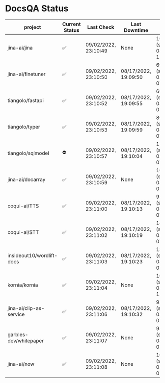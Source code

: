 # DocsQA Status

|         project         |Current Status|     Last Check     |   Last Downtime    |              % Uptime              |
|-------------------------|--------------|--------------------|--------------------|------------------------------------|
|jina-ai/jina             |✅            |09/02/2022, 23:10:49|None                |100.000 (since 08/29/2022, 11:24:14)|
|jina-ai/finetuner        |✅            |09/02/2022, 23:10:50|08/17/2022, 19:09:50|60.498 (since 08/15/2022, 07:09:42) |
|tiangolo/fastapi         |✅            |09/02/2022, 23:10:52|08/17/2022, 19:09:55|60.504 (since 08/15/2022, 07:09:42) |
|tiangolo/typer           |✅            |09/02/2022, 23:10:53|08/17/2022, 19:09:59|86.723 (since 08/15/2022, 07:09:42) |
|tiangolo/sqlmodel        |⛔️           |09/02/2022, 23:10:57|08/17/2022, 19:10:04|12.694 (since 08/15/2022, 07:09:42) |
|jina-ai/docarray         |✅            |09/02/2022, 23:10:59|None                |100.000 (since 08/24/2022, 01:39:12)|
|coqui-ai/TTS             |✅            |09/02/2022, 23:11:00|08/17/2022, 19:10:13|93.856 (since 08/15/2022, 07:09:42) |
|coqui-ai/STT             |✅            |09/02/2022, 23:11:02|08/17/2022, 19:10:19|143.139 (since 08/15/2022, 07:09:42)|
|insideout10/wordlift-docs|✅            |09/02/2022, 23:11:03|08/17/2022, 19:10:23|137.803 (since 08/15/2022, 07:09:42)|
|kornia/kornia            |✅            |09/02/2022, 23:11:04|None                |100.000 (since 08/30/2022, 13:49:49)|
|jina-ai/clip-as-service  |✅            |09/02/2022, 23:11:06|08/17/2022, 19:10:32|93.870 (since 08/15/2022, 07:09:42) |
|garbles-dev/whitepaper   |✅            |09/02/2022, 23:11:07|None                |93.748 (since 08/24/2022, 01:39:12) |
|jina-ai/now              |✅            |09/02/2022, 23:11:08|None                |100.000 (since 08/24/2022, 01:39:12)|
